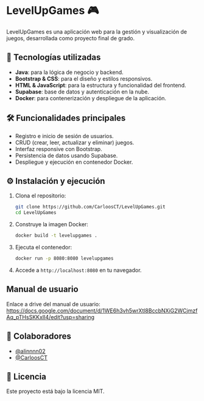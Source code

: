 
# LevelUpGames 🎮

LevelUpGames es una aplicación web para la gestión y visualización de juegos, desarrollada como proyecto final de grado.

## 🚀 Tecnologías utilizadas

- **Java**: para la lógica de negocio y backend.
- **Bootstrap & CSS**: para el diseño y estilos responsivos.
- **HTML & JavaScript**: para la estructura y funcionalidad del frontend.
- **Supabase**: base de datos y autenticación en la nube.
- **Docker**: para contenerización y despliegue de la aplicación.

## 🛠️ Funcionalidades principales

- Registro e inicio de sesión de usuarios.
- CRUD (crear, leer, actualizar y eliminar) juegos.
- Interfaz responsive con Bootstrap.
- Persistencia de datos usando Supabase.
- Despliegue y ejecución en contenedor Docker.

## ⚙️ Instalación y ejecución

1. Clona el repositorio:

   ```bash
   git clone https://github.com/CarloosCT/LevelUpGames.git
   cd LevelUpGames
   ```

2. Construye la imagen Docker:

   ```bash
   docker build -t levelupgames .
   ```

3. Ejecuta el contenedor:

   ```bash
   docker run -p 8080:8080 levelupgames
   ```

4. Accede a `http://localhost:8080` en tu navegador.

## Manual de usuario

Enlace a drive del manual de usuario: https://docs.google.com/document/d/1WE6h3vh5wrXtl8BccbNXiG2WCjmzfAq_pTHsSKKxII4/edit?usp=sharing

## 👥 Colaboradores

- [@alinnnn02](https://github.com/alinnnn02)
- [@CarloosCT](https://github.com/CarloosCT)

## 📄 Licencia

Este proyecto está bajo la licencia MIT.
